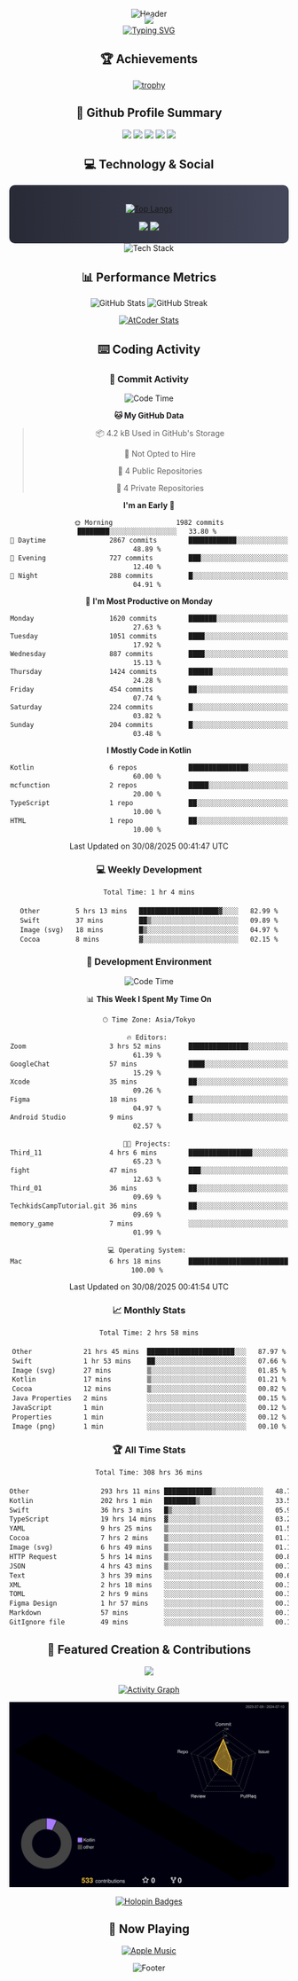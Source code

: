 <div align="center">
  
![Header](https://capsule-render.vercel.app/api?type=waving&color=gradient&customColorList=12&height=300&section=header&text=Welcome%20to%20Batapii's%20Universe&fontSize=50&animation=fadeIn&fontAlignY=40&desc=Android%20Developer%20|%20Kotlin%20LOVE%20)

<div style="margin-top: -20px;">
  <img src="https://readme-typing-svg.herokuapp.com/?lines=Crafting+Android+Experiences;Building+Tomorrow's+Apps+Today;Always+Learning,+Always+Growing&font=Fira%20Code&center=true&width=440&height=45&color=f75c7e&vCenter=true&size=22&pause=1000">
</div>

<a href="https://git.io/typing-svg">
  <img src="https://readme-typing-svg.demolab.com?font=Fira+Code&weight=600&size=28&duration=4000&pause=1000&center=true&vCenter=true&width=800&lines=Hey+there!+I'm+Batapii+%F0%9F%91%8B;Android+Developer+from+Japan+%F0%9F%87%AF%F0%9F%87%B5" alt="Typing SVG" />
</a>

## 🏆 Achievements

[![trophy](https://github-profile-trophy.vercel.app/?username=batapii&theme=onestar&no-frame=true&no-bg=true&column=8&rank=SECRET,SSS,SS,S,AAA,AA,A,B,C,?&margin-w=10&margin-h=10)](https://github.com/ryo-ma/github-profile-trophy)

## 🎯 Github Profile Summary

<div align="center">
  <img src="http://github-profile-summary-cards.vercel.app/api/cards/profile-details?username=batapii&theme=radical" />
  <img src="http://github-profile-summary-cards.vercel.app/api/cards/repos-per-language?username=batapii&theme=radical" />
  <img src="http://github-profile-summary-cards.vercel.app/api/cards/most-commit-language?username=batapii&theme=radical" />
  <img src="http://github-profile-summary-cards.vercel.app/api/cards/stats?username=batapii&theme=radical" />
  <img src="http://github-profile-summary-cards.vercel.app/api/cards/productive-time?username=batapii&theme=radical" />
</div>

## 💻 Technology & Social

<div align="center" style="background: linear-gradient(to right, #282A36, #44475A); padding: 20px; border-radius: 10px;">

[![Top Langs](https://github-readme-stats.vercel.app/api/top-langs/?username=batapii
)](https://github.com/anuraghazra/github-readme-stats)

<div style="margin-top: 15px">
<a href="https://github.com/batapii"><img src="https://img.shields.io/github/followers/batapii?style=for-the-badge&logo=github&label=Follow&color=ff6e96&labelColor=282A36"/></a>
<a href="https://twitter.com/batapii3939"><img src="https://img.shields.io/twitter/follow/batapii?style=for-the-badge&logo=twitter&color=1DA1F2&labelColor=282A36&label= Twitter"/></a>
</div>

</div>

<div align="center">
<img src="https://github-readme-tech-stack.vercel.app/api/cards?title=Tech+Stack&align=center&titleAlign=center&fontSize=20&lineHeight=10&lineCount=4&theme=github_dark&width=800&bg=%230D1117&badge=%23161B22&border=%2321262D&titleColor=%2358A6FF&line1=kotlin%2Ckotlin%2C0095D5%3Bandroid%2Candroid%2C00ff00%3Bjetpackcompose%2Cjetpack%2C4285F4%3B&line2=swift%2Cswift%2CFA7343%3Bfirebase%2Cfirebase%2CFFCA28%3Bgithub%2Cgithub%2C181717%3B&line3=typescript%2Ctypescript%2C3178C6%3Bgraphql%2Cgraphql%2CE10098%3Bsupabase%2Csupabase%2C3FCF8E%3B&line4=gradle%2Cgradle%2C02303A%3Bgitkraken%2Cgitkraken%2C179287%3Bpostman%2Cpostman%2CFF6C37%3B" alt="Tech Stack" />
</div>



## 📊 Performance Metrics

<div align="center">

![GitHub Stats](https://github-readme-stats.vercel.app/api?username=batapii&show_icons=true&theme=radical&hide_border=true&bg_color=0D1117)
![GitHub Streak](https://github-readme-streak-stats.herokuapp.com/?user=batapii&theme=radical&hide_border=true&background=0D1117)

[![AtCoder Stats](https://atcoder-readme-stats.vercel.app/stats/batapii3939?theme=dark&show_history=5&width=495)](https://github.com/iwbc-mzk/atcoder-readme-stats)

</div>

## ⌨️ Coding Activity

### 🌟 Commit Activity
<!--START_SECTION:commit-stats-->
![Code Time](http://img.shields.io/badge/Code%20Time-605%20hrs%2054%20mins-blue)

**🐱 My GitHub Data** 

> 📦 4.2 kB Used in GitHub's Storage 
 > 
> 🚫 Not Opted to Hire
 > 
> 📜 4 Public Repositories 
 > 
> 🔑 4 Private Repositories 
 > 
**I'm an Early 🐤** 

```text
🌞 Morning                1982 commits        ████████░░░░░░░░░░░░░░░░░   33.80 % 
🌆 Daytime                2867 commits        ████████████░░░░░░░░░░░░░   48.89 % 
🌃 Evening                727 commits         ███░░░░░░░░░░░░░░░░░░░░░░   12.40 % 
🌙 Night                  288 commits         █░░░░░░░░░░░░░░░░░░░░░░░░   04.91 % 
```
📅 **I'm Most Productive on Monday** 

```text
Monday                   1620 commits        ███████░░░░░░░░░░░░░░░░░░   27.63 % 
Tuesday                  1051 commits        ████░░░░░░░░░░░░░░░░░░░░░   17.92 % 
Wednesday                887 commits         ████░░░░░░░░░░░░░░░░░░░░░   15.13 % 
Thursday                 1424 commits        ██████░░░░░░░░░░░░░░░░░░░   24.28 % 
Friday                   454 commits         ██░░░░░░░░░░░░░░░░░░░░░░░   07.74 % 
Saturday                 224 commits         █░░░░░░░░░░░░░░░░░░░░░░░░   03.82 % 
Sunday                   204 commits         █░░░░░░░░░░░░░░░░░░░░░░░░   03.48 % 
```


**I Mostly Code in Kotlin** 

```text
Kotlin                   6 repos             ███████████████░░░░░░░░░░   60.00 % 
mcfunction               2 repos             █████░░░░░░░░░░░░░░░░░░░░   20.00 % 
TypeScript               1 repo              ██░░░░░░░░░░░░░░░░░░░░░░░   10.00 % 
HTML                     1 repo              ██░░░░░░░░░░░░░░░░░░░░░░░   10.00 % 
```




 Last Updated on 30/08/2025 00:41:47 UTC
<!--END_SECTION:commit-stats-->

### 💻 Weekly Development
<!--START_SECTION:wakatime-->

```txt
Total Time: 1 hr 4 mins

Other         5 hrs 13 mins   ████████████████████▓░░░░   82.99 %
Swift         37 mins         ██▒░░░░░░░░░░░░░░░░░░░░░░   09.89 %
Image (svg)   18 mins         █▒░░░░░░░░░░░░░░░░░░░░░░░   04.97 %
Cocoa         8 mins          ▓░░░░░░░░░░░░░░░░░░░░░░░░   02.15 %
```

<!--END_SECTION:wakatime-->

### 🔨 Development Environment
<!--START_SECTION:dev-stats-->
![Code Time](http://img.shields.io/badge/Code%20Time-605%20hrs%2054%20mins-blue)

📊 **This Week I Spent My Time On** 

```text
🕑︎ Time Zone: Asia/Tokyo

🔥 Editors: 
Zoom                     3 hrs 52 mins       ███████████████░░░░░░░░░░   61.39 % 
GoogleChat               57 mins             ████░░░░░░░░░░░░░░░░░░░░░   15.29 % 
Xcode                    35 mins             ██░░░░░░░░░░░░░░░░░░░░░░░   09.26 % 
Figma                    18 mins             █░░░░░░░░░░░░░░░░░░░░░░░░   04.97 % 
Android Studio           9 mins              █░░░░░░░░░░░░░░░░░░░░░░░░   02.57 % 

🐱‍💻 Projects: 
Third_11                 4 hrs 6 mins        ████████████████░░░░░░░░░   65.23 % 
fight                    47 mins             ███░░░░░░░░░░░░░░░░░░░░░░   12.63 % 
Third_01                 36 mins             ██░░░░░░░░░░░░░░░░░░░░░░░   09.69 % 
TechkidsCampTutorial.git 36 mins             ██░░░░░░░░░░░░░░░░░░░░░░░   09.69 % 
memory_game              7 mins              ░░░░░░░░░░░░░░░░░░░░░░░░░   01.99 % 

💻 Operating System: 
Mac                      6 hrs 18 mins       █████████████████████████   100.00 % 
```


 Last Updated on 30/08/2025 00:41:54 UTC
<!--END_SECTION:dev-stats-->

### 📈 Monthly Stats
<!--START_SECTION:wakamonth-->

```txt
Total Time: 2 hrs 58 mins

Other             21 hrs 45 mins  ██████████████████████░░░   87.97 %
Swift             1 hr 53 mins    ██░░░░░░░░░░░░░░░░░░░░░░░   07.66 %
Image (svg)       27 mins         ▒░░░░░░░░░░░░░░░░░░░░░░░░   01.85 %
Kotlin            17 mins         ▒░░░░░░░░░░░░░░░░░░░░░░░░   01.21 %
Cocoa             12 mins         ▒░░░░░░░░░░░░░░░░░░░░░░░░   00.82 %
Java Properties   2 mins          ░░░░░░░░░░░░░░░░░░░░░░░░░   00.15 %
JavaScript        1 min           ░░░░░░░░░░░░░░░░░░░░░░░░░   00.12 %
Properties        1 min           ░░░░░░░░░░░░░░░░░░░░░░░░░   00.12 %
Image (png)       1 min           ░░░░░░░░░░░░░░░░░░░░░░░░░   00.10 %
```

<!--END_SECTION:wakamonth-->

### 🏆 All Time Stats
<!--START_SECTION:wakaalltime-->

```txt
Total Time: 308 hrs 36 mins

Other                  293 hrs 11 mins ████████████▒░░░░░░░░░░░░   48.72 %
Kotlin                 202 hrs 1 min   ████████▒░░░░░░░░░░░░░░░░   33.57 %
Swift                  36 hrs 3 mins   █▒░░░░░░░░░░░░░░░░░░░░░░░   05.99 %
TypeScript             19 hrs 14 mins  ▓░░░░░░░░░░░░░░░░░░░░░░░░   03.20 %
YAML                   9 hrs 25 mins   ▒░░░░░░░░░░░░░░░░░░░░░░░░   01.57 %
Cocoa                  7 hrs 2 mins    ▒░░░░░░░░░░░░░░░░░░░░░░░░   01.17 %
Image (svg)            6 hrs 49 mins   ▒░░░░░░░░░░░░░░░░░░░░░░░░   01.13 %
HTTP Request           5 hrs 14 mins   ▒░░░░░░░░░░░░░░░░░░░░░░░░   00.87 %
JSON                   4 hrs 43 mins   ▒░░░░░░░░░░░░░░░░░░░░░░░░   00.79 %
Text                   3 hrs 39 mins   ░░░░░░░░░░░░░░░░░░░░░░░░░   00.61 %
XML                    2 hrs 18 mins   ░░░░░░░░░░░░░░░░░░░░░░░░░   00.38 %
TOML                   2 hrs 9 mins    ░░░░░░░░░░░░░░░░░░░░░░░░░   00.36 %
Figma Design           1 hr 57 mins    ░░░░░░░░░░░░░░░░░░░░░░░░░   00.33 %
Markdown               57 mins         ░░░░░░░░░░░░░░░░░░░░░░░░░   00.16 %
GitIgnore file         49 mins         ░░░░░░░░░░░░░░░░░░░░░░░░░   00.14 %
```

<!--END_SECTION:wakaalltime-->


## 🌟 Featured Creation & Contributions

<div align="center">
  <a href="https://github.com/batapii/ToDoSNS">
    <img src="https://github-readme-stats.vercel.app/api/pin/?username=batapii&repo=ToDoSNS&theme=radical&hide_border=true&bg_color=0D1117" />
  </a>

[![Activity Graph](https://github-readme-activity-graph.vercel.app/graph?username=batapii&custom_title=Contribution%20Graph&hide_border=true&theme=radical&bg_color=0D1117)](https://github.com/ashutosh00710/github-readme-activity-graph)

![3D Contrib](./profile-3d-contrib/profile-night-rainbow.svg)

[![Holopin Badges](https://holopin.me/batapii)](https://holopin.io/@batapii)

</div>

## 🎵 Now Playing

<div align="center">
  
[![Apple Music](https://music-profile.rayriffy.com/theme/dark.svg?uid=001005.6598667d2ffd4a10a4f429edd0ba24c4.1156)](https://github.com/rayriffy/apple-music-github-profile)

</div>

![Footer](https://capsule-render.vercel.app/api?type=waving&color=gradient&customColorList=12&height=100&section=footer)

</div>
